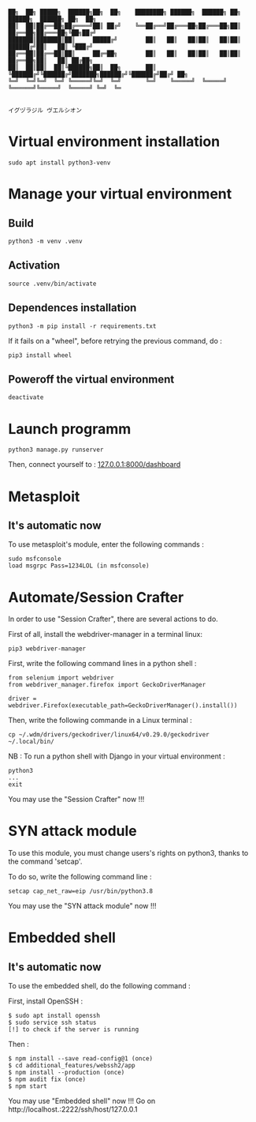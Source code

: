 


    ██╗  ██╗ █████╗  ██████╗██╗  ██╗    ████████╗ ██████╗  ██████╗ ██╗     ██████╗  ██████╗ ██╗  ██╗
    ██║  ██║██╔══██╗██╔════╝██║ ██╔╝    ╚══██╔══╝██╔═══██╗██╔═══██╗██║     ██╔══██╗██╔═══██╗╚██╗██╔╝
    ███████║███████║██║     █████╔╝        ██║   ██║   ██║██║   ██║██║     ██████╔╝██║   ██║ ╚███╔╝
    ██╔══██║██╔══██║██║     ██╔═██╗        ██║   ██║   ██║██║   ██║██║     ██╔══██╗██║   ██║ ██╔██╗
    ██║  ██║██║  ██║╚██████╗██║  ██╗       ██║   ╚██████╔╝╚██████╔╝███████╗██████╔╝╚██████╔╝██╔╝ ██╗
    ╚═╝  ╚═╝╚═╝  ╚═╝ ╚═════╝╚═╝  ╚═╝       ╚═╝    ╚═════╝  ╚═════╝ ╚══════╝╚═════╝  ╚═════╝ ╚═╝  ╚═
    
                                                         
    イグヅラジル ヴエルシオン

# Virtual environment installation

    sudo apt install python3-venv

# Manage your virtual environment

## Build

    python3 -m venv .venv

## Activation

    source .venv/bin/activate
	
## Dependences installation

    python3 -m pip install -r requirements.txt
		
If it fails on a "wheel", before retrying the previous command, do :

    pip3 install wheel

## Poweroff the virtual environment

    deactivate

# Launch programm

    python3 manage.py runserver

Then, connect yourself to : [127.0.0.1:8000/dashboard](127.0.0.1:8000/dashboard)

# Metasploit
## It's automatic now

To use metasploit's module, enter the following commands :

    sudo msfconsole
    load msgrpc Pass=1234LOL (in msfconsole)
		
# Automate/Session Crafter

In order to use "Session Crafter", there are several actions to do.

First of all, install the webdriver-manager in a terminal linux:
        
    pip3 webdriver-manager

First, write the following command lines in a python shell :

    from selenium import webdriver
    from webdriver_manager.firefox import GeckoDriverManager

    driver = webdriver.Firefox(executable_path=GeckoDriverManager().install())

	
Then, write the following commande in a Linux terminal :

    cp ~/.wdm/drivers/geckodriver/linux64/v0.29.0/geckodriver ~/.local/bin/
		
NB : To run a python shell with Django in your virtual environment :
		
    python3 
    ...
    exit
		
You may use the "Session Crafter" now !!!

# SYN attack module

To use this module, you must change users's rights on python3, thanks to the command 'setcap'.

To do so, write the following command line :

    setcap cap_net_raw=eip /usr/bin/python3.8

You may use the "SYN attack module" now !!!

# Embedded shell
## It's automatic now

To use the embedded shell, do the following command :

First, install OpenSSH :

    $ sudo apt install openssh
    $ sudo service ssh status
    [!] to check if the server is running

Then :

    $ npm install --save read-config@1 (once)
    $ cd additional_features/webssh2/app
    $ npm install --production (once)
    $ npm audit fix (once)
    $ npm start


You may use "Embedded shell" now !!! Go on http://localhost.:2222/ssh/host/127.0.0.1


